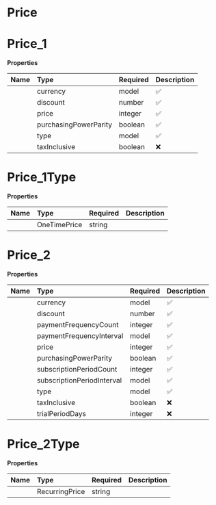 # Price




# Price_1



**Properties**

| Name | Type | Required | Description |
| :-------- | :----------| :----------| :----------|
    | currency | model | ✅ |  |
    | discount | number | ✅ | Discount applied to the price, represented as a percentage (0 to 100). |
    | price | integer | ✅ | The payment amount. Represented in the lowest denomination of the currency (e.g., cents for USD). For example, to charge $1.00, pass `100`. |
    | purchasingPowerParity | boolean | ✅ | Indicates if purchasing power parity adjustments are applied to the price. Purchasing power parity feature is not available as of now |
    | type | model | ✅ |  |
    | taxInclusive | boolean | ❌ | Indicates if the price is tax inclusive |

# Price_1Type



**Properties**

| Name | Type | Required | Description |
| :-------- | :----------| :----------| :----------|
    | OneTimePrice | string |  | one_time_price |



# Price_2



**Properties**

| Name | Type | Required | Description |
| :-------- | :----------| :----------| :----------|
    | currency | model | ✅ |  |
    | discount | number | ✅ | Discount applied to the price, represented as a percentage (0 to 100). |
    | paymentFrequencyCount | integer | ✅ | Number of units for the payment frequency. For example, a value of `1` with a `payment_frequency_interval` of `month` represents monthly payments. |
    | paymentFrequencyInterval | model | ✅ |  |
    | price | integer | ✅ | The payment amount. Represented in the lowest denomination of the currency (e.g., cents for USD). For example, to charge $1.00, pass `100`. |
    | purchasingPowerParity | boolean | ✅ | Indicates if purchasing power parity adjustments are applied to the price. Purchasing power parity feature is not available as of now |
    | subscriptionPeriodCount | integer | ✅ | Number of units for the subscription period. For example, a value of `12` with a `subscription_period_interval` of `month` represents a one-year subscription. |
    | subscriptionPeriodInterval | model | ✅ |  |
    | type | model | ✅ |  |
    | taxInclusive | boolean | ❌ | Indicates if the price is tax inclusive |
    | trialPeriodDays | integer | ❌ | Number of days for the trial period. A value of `0` indicates no trial period. |

# Price_2Type



**Properties**

| Name | Type | Required | Description |
| :-------- | :----------| :----------| :----------|
    | RecurringPrice | string |  | recurring_price |






<!-- This file was generated by liblab | https://liblab.com/ -->